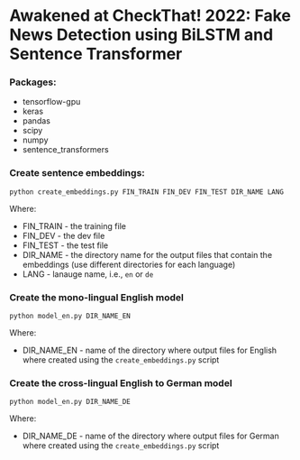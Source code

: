 # Awakened at CheckThat! 2022: Fake News Detection using BiLSTM and Sentence Transformer

### Packages:
- tensorflow-gpu
- keras
- pandas
- scipy
- numpy
- sentence_transformers

### Create sentence embeddings:

``python create_embeddings.py FIN_TRAIN FIN_DEV FIN_TEST DIR_NAME LANG``

Where:
- FIN_TRAIN - the training file 
- FIN_DEV - the dev file
- FIN_TEST - the test file
- DIR_NAME - the directory name for the output files that contain the embeddings (use different directories for each language)
- LANG - lanauge name, i.e., ``en`` or ``de``


### Create the mono-lingual English model

``python model_en.py DIR_NAME_EN``

Where:
- DIR_NAME_EN - name of the directory where output files for English where created using the ``create_embeddings.py`` script

### Create the cross-lingual English to German model

``python model_en.py DIR_NAME_DE``

Where:
- DIR_NAME_DE - name of the directory where output files for German where created using the ``create_embeddings.py`` script
